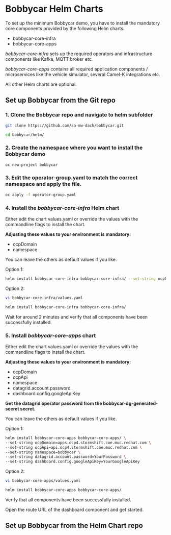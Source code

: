 # Bobbycar Helm Charts

To set up the minimum Bobbycar demo, you have to install the mandatory core components provided by the following Helm charts.

- bobbycar-core-infra
- bobbycar-core-apps

*bobbycar-core-infra* sets up the required operators and infrastructure components like Kafka, MQTT broker etc.

*bobbycar-core-apps* contains all required application components / microservices like the vehicle simulator, several Camel-K integrations etc.

All other Helm charts are optional.

## Set up Bobbycar from the Git repo

### 1. Clone the Bobbycar repo and navigate to helm subfolder

```sh
git clone https://github.com/sa-mw-dach/bobbycar.git

cd bobbycar/helm/
```

### 2. Create the namespace where you want to install the Bobbycar demo

```sh
oc new-project bobbycar
```

### 3. Edit the operator-group.yaml to match the correct namespace and apply the file.

```sh
oc apply -f operator-group.yaml
```

### 4. Install the *bobbycar-core-infra* Helm chart


Either edit the chart values.yaml or override the values with the commandline flags to install the chart.

**Adjusting these values to your environment is mandatory:**
- ocpDomain
- namespace

You can leave the others as default values if you like.

Option 1:
```sh
helm install bobbycar-core-infra bobbycar-core-infra/ --set-string ocpDomain=apps.ocp4.stormshift.coe.muc.redhat.com --set-string namespace=bobbycar
```
Option 2:
```sh
vi bobbycar-core-infra/values.yaml

helm install bobbycar-core-infra bobbycar-core-infra/
```

Wait for around 2 minutes and verify that all components have been successfully installed.

### 5. Install *bobbycar-core-apps* chart

Either edit the chart values.yaml or override the values with the commandline flags to install the chart.

**Adjusting these values to your environment is mandatory:**
- ocpDomain
- ocpApi  
- namespace
- datagrid.account.password
- dashboard.config.googleApiKey

**Get the datagrid operator password from the bobbycar-dg-generated-secret secret.**

You can leave the others as default values if you like.

Option 1:
```sh
helm install bobbycar-core-apps bobbycar-core-apps/ \
--set-string ocpDomain=apps.ocp4.stormshift.coe.muc.redhat.com \
--set-string ocpApi=api.ocp4.stormshift.coe.muc.redhat.com \
--set-string namespace=bobbycar \
--set-string datagrid.account.password=YourPassword \
--set-string dashboard.config.googleApiKey=YourGoogleApiKey
```

Option 2:
```sh
vi bobbycar-core-apps/values.yaml

helm install bobbycar-core-apps bobbycar-core-apps/
```
Verify that all components have been successfully installed.

Open the route URL of the dashboard component and get started.

## Set up Bobbycar from the Helm Chart repo